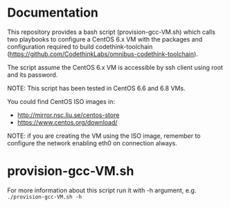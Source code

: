 Documentation
=============
This repository provides a bash script (provision-gcc-VM.sh) which calls two
playbooks to configure a CentOS 6.x VM with the packages and configuration
required to build codethink-toolchain
(https://github.com/CodethinkLabs/omnibus-codethink-toolchain).

The script assume the CentOS 6.x VM is accessible by ssh client using
root and its password.

NOTE: This script has been tested in CentOS 6.6 and 6.8 VMs.

You could find CentOS ISO images in:
  - http://mirror.nsc.liu.se/centos-store
  - https://www.centos.org/download/

NOTE: if you are creating the VM using the ISO image, remember to configure the
      network enabling eth0 on connection always.

provision-gcc-VM.sh
===================
For more information about this script run it with -h argument,
e.g. `./provision-gcc-VM.sh -h`
